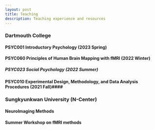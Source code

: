 ```yaml
---
layout: post
title: Teaching
description: Teaching experience and resources
---
```


### Dartmouth College ###

#### PSYC001 Introductory Psychology (2023 Spring) #### 

#### PSYC060 Principles of Human Brain Mapping with fMRI (2022 Winter) #### 

##### PSYC023 Social Psychology (2022 Summer) #### 

#### PSYC010 Experimental Design, Methodology, and Data Analysis Procedures (2021 Fall)#### 

### Sungkyunkwan University (N-Center) ###

#### NeuroImaging Methods ####

#### Summer Workshop on fMRI methods ####

